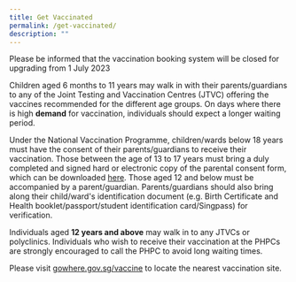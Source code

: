 ```yaml
---
title: Get Vaccinated
permalink: /get-vaccinated/
description: ""
---
```

Please be informed that the vaccination booking system will be closed for upgrading from 1 July 2023

Children aged 6 months to 11 years may walk in with their parents/guardians to any of the Joint Testing and Vaccination Centres (JTVC) offering the vaccines recommended for the different age groups. On days where there is high **demand** for vaccination, individuals should expect a longer waiting period.
 
Under the National Vaccination Programme, children/wards below 18 years must have the consent of their parents/guardians to receive their vaccination. Those between the age of 13 to 17 years must bring a duly completed and signed hard or electronic copy of the parental consent form, which can be downloaded
[here](go.gov.sg/parcf). Those aged 12 and below must be accompanied by a parent/guardian. Parents/guardians should also bring along their child/ward's identification document (e.g. Birth Certificate and Health booklet/passport/student identification card/Singpass) for verification.

Individuals aged **12 years and above** may walk in to any JTVCs or polyclinics. Individuals who wish to receive their vaccination at the PHPCs are strongly encouraged to call the PHPC to avoid long waiting times.

Please visit [gowhere.gov.sg/vaccine](https://www.gowhere.gov.sg/vaccine) to locate the nearest vaccination site.